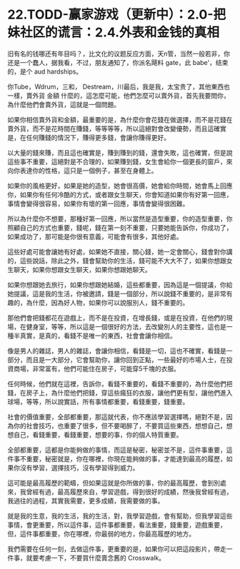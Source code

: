 # 22.TODD-赢家游戏（更新中）：2.0-把妹社区的谎言：2.4.外表和金钱的真相

旧有名的钱哪还有年目吗？，比文化的议题反应方面，天n管，当然一般若非，你还是一个蠢人，据我看，不过，朋友通知了，你派名飓料 gate，此 babe'，结束的，是个 aud hardships。

你Tube，Wdrum，三和， Destream，川最后，我是我，太宝贵了，其他東西也一樣，賣外貨 金額 什麼的，這怎麼可能，他們怎麼可以賣外貨，首先我要問你，為什麼他們會賣外貨，這就是一個問題。

如果你相信賣外貨和金額，最重要的是，為什麼你會花錢在做選擇，而不是花錢在賣外貨，而不是花時間在賺錢，等等等等，所以這絕對會改變優勢，而且這確實是，在任何賺錢的情況下，賺得更多錢，會讓你賺得更好。

以大量的錢來賺，而且這也確實是，賺到賺到的錢，還會失敗，這也確實，但是說這些事不重要，這絕對是不合理的，如果賺到錢，女生會給你一個更長的窗戶，來向你表達你的性格，這只是一個例子，甚至在身體上。

如果你的風格更好，如果是她的造型，她會很高價，她會給你時間，她會馬上回應你，如果你有任何冷酷的方式，或者跟女生聊天，你會知道如果你有好第一回應，事情會變得很容易，如果你有壞的第一回應，事情會變得很困難。

所以為什麼你不想要，那種好第一回應，所以當然是造型重要，你的造型重要，你照顧自己的方式也重要，錢呢，錢在第一刻不重要，只要她能告訴你，你成功了，如果成功了，那可能是你很有意義，可能會有很多，其他好處。

這些好處可能會讓她有好處，如果她不直接，關心錢，她一定會關心，錢會對你講的，這些說話，除此之外，錢會幫助你的生活，錢可能不大大不了，如果你想跟女生聊天，如果你想跟女生聊天，如果你想跟她聊天。

如果你想跟她去旅行，如果你想跟她結婚，這些都重要，因為這是一個提議，你給她提議，這是我的生活，你被邀請，錢是一個部分，所以說錢不重要的，是非常有趣的，為什麼，因為好人物，如果你可以說服別人，錢不重要的。

那他們會把錢都花在遊戲上，而不是在投資，在增長錢，或是在投資，在他們的現場，在健身室，等等，所以這是一個很好的方法，去改變別人的主要性，這也是一種半真實，是真的，看錢不是唯一的東西，社會會讓你相信。

像是男人的雜誌，男人的雜誌，會讓你相信，看錢是一切，這也不確實，看錢是一部分，而且是一大部分，它會幫助你，讓你回到正點，一些最好的市場人士，在投資商場，非常富有，他們可能住在房子，可能穿5千塊的衣服。

任何時候，他們就在這裡，告訴你，看錢不重要的，看錢不重要的，為什麼他們把錢，在房子上，為什麼他們把錢，穿這些瘋狂的衣服，讓他們更有型，讓他們進入球場，等等，所以說實話，所有事情都重要，看錢重要，錢重要。

社會的價值重要，全部都重要，那這就代表，你不應該學習選擇嗎，絕對不是，因為你的社會技巧，也重要了很多，但不要喝醉了，不要買這些東西，想想自己，想想自己，看錢重要，看錢重要，想要的事，你的個人特質重要。

全部都重要，這都是你能夠做的事情，而這是秘密，秘密並不是，這件事重要，這件事不重要，秘密就是，你在哪裡，你現在能夠做的事，才能達到最高的履歷，如果你沒有學習，選擇技巧，沒有學習得到威力。

這可能是最高履歷的範疇，但如果這就是你所做的事，你的最高履歷，會到別處來，我曾經有過，最高履歷來自，學習遊戲，得到很好的成績，然後我曾經有過，我過往的過程，其實我需要，更多成績，我需要做的事。

就是我的生意，我的生活，我的生活，對，我學習遊戲，會有幫助，但我學習這些事情，會更重要，所以這件事，這件事都重要，看法重要，錢重要，遊戲重要，但，這件事都重要，你在哪裡，你最弱的地方，你最高履歷的地方。

我們需要在任何一刻，去做這件事，更重要的是，如果你可以把這段影片，帶走一件事，就要考慮一下，不要買什麼賣念舊的 Crosswalk。